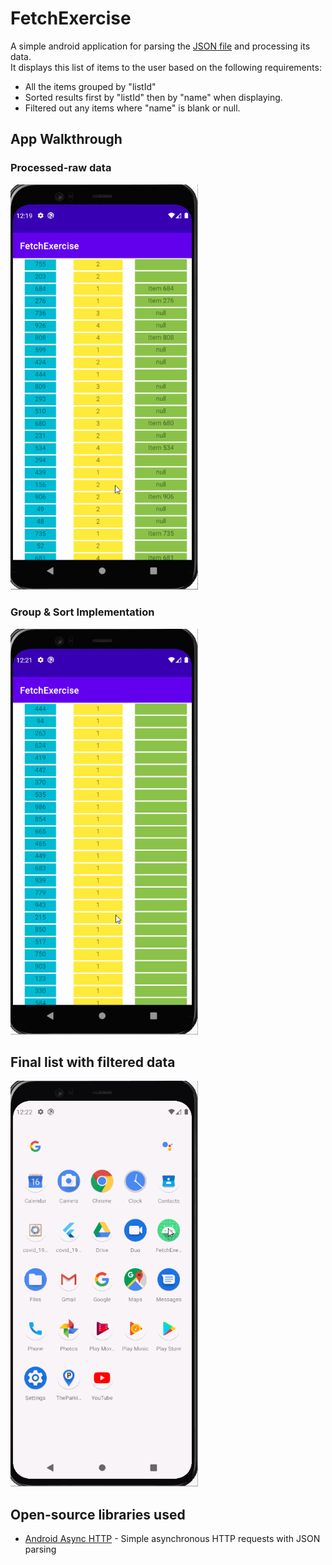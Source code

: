 # FetchExercise
A simple android application for parsing the [JSON file](https://fetch-hiring.s3.amazonaws.com/hiring.json) and processing its data.  
  It displays this list of items to the user based on the following requirements:

- All the items grouped by "listId"
- Sorted results first by "listId" then by "name" when displaying.
- Filtered out any items where "name" is blank or null.
## App Walkthrough
### Processed-raw data
<img src="https://github.com/Kidrah31/FetchExercise/blob/main/Raw_Data.gif" width=300><br>
 ### Group & Sort Implementation
 <img src="https://github.com/Kidrah31/FetchExercise/blob/main/Grouped_Sorted_Data.gif" width=300><br>
 ## Final list with filtered data
 <img src="https://github.com/Kidrah31/FetchExercise/blob/main/Final_Grouped_Sorted_Filtered.gif" width=300><br>
## Open-source libraries used

- [Android Async HTTP](https://github.com/codepath/CPAsyncHttpClient) - Simple asynchronous HTTP requests with JSON parsing
